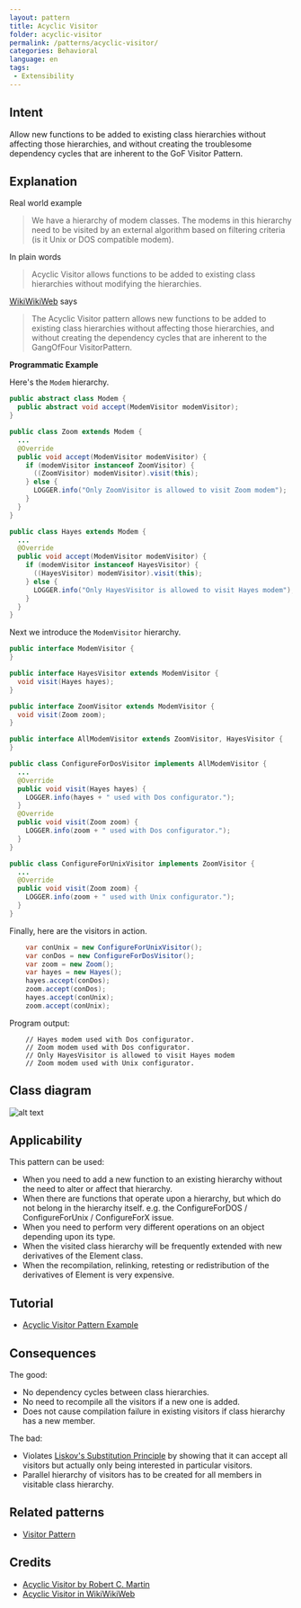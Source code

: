 ```yaml
---
layout: pattern
title: Acyclic Visitor
folder: acyclic-visitor
permalink: /patterns/acyclic-visitor/
categories: Behavioral
language: en
tags:
 - Extensibility
---
```


## Intent

Allow new functions to be added to existing class hierarchies without affecting those hierarchies, and without creating 
the troublesome dependency cycles that are inherent to the GoF Visitor Pattern.

## Explanation

Real world example

> We have a hierarchy of modem classes. The modems in this hierarchy need to be visited by an external algorithm based 
> on filtering criteria (is it Unix or DOS compatible modem). 

In plain words

> Acyclic Visitor allows functions to be added to existing class hierarchies without modifying the hierarchies.

[WikiWikiWeb](https://wiki.c2.com/?AcyclicVisitor) says

> The Acyclic Visitor pattern allows new functions to be added to existing class hierarchies without affecting those 
> hierarchies, and without creating the dependency cycles that are inherent to the GangOfFour VisitorPattern.

**Programmatic Example**

Here's the `Modem` hierarchy.

```java
public abstract class Modem {
  public abstract void accept(ModemVisitor modemVisitor);
}

public class Zoom extends Modem {
  ...
  @Override
  public void accept(ModemVisitor modemVisitor) {
    if (modemVisitor instanceof ZoomVisitor) {
      ((ZoomVisitor) modemVisitor).visit(this);
    } else {
      LOGGER.info("Only ZoomVisitor is allowed to visit Zoom modem");
    }
  }
}

public class Hayes extends Modem {
  ...
  @Override
  public void accept(ModemVisitor modemVisitor) {
    if (modemVisitor instanceof HayesVisitor) {
      ((HayesVisitor) modemVisitor).visit(this);
    } else {
      LOGGER.info("Only HayesVisitor is allowed to visit Hayes modem");
    }
  }
}
```

Next we introduce the `ModemVisitor` hierarchy.

```java
public interface ModemVisitor {
}

public interface HayesVisitor extends ModemVisitor {
  void visit(Hayes hayes);
}

public interface ZoomVisitor extends ModemVisitor {
  void visit(Zoom zoom);
}

public interface AllModemVisitor extends ZoomVisitor, HayesVisitor {
}

public class ConfigureForDosVisitor implements AllModemVisitor {
  ...
  @Override
  public void visit(Hayes hayes) {
    LOGGER.info(hayes + " used with Dos configurator.");
  }
  @Override
  public void visit(Zoom zoom) {
    LOGGER.info(zoom + " used with Dos configurator.");
  }
}

public class ConfigureForUnixVisitor implements ZoomVisitor {
  ...
  @Override
  public void visit(Zoom zoom) {
    LOGGER.info(zoom + " used with Unix configurator.");
  }
}
```

Finally, here are the visitors in action.

```java
    var conUnix = new ConfigureForUnixVisitor();
    var conDos = new ConfigureForDosVisitor();
    var zoom = new Zoom();
    var hayes = new Hayes();
    hayes.accept(conDos);
    zoom.accept(conDos);
    hayes.accept(conUnix);
    zoom.accept(conUnix);   
```

Program output:

```
    // Hayes modem used with Dos configurator.
    // Zoom modem used with Dos configurator.
    // Only HayesVisitor is allowed to visit Hayes modem
    // Zoom modem used with Unix configurator.
```

## Class diagram

![alt text](/etc/acyclic-visitor.png "Acyclic Visitor")

## Applicability

This pattern can be used:

* When you need to add a new function to an existing hierarchy without the need to alter or affect that hierarchy.
* When there are functions that operate upon a hierarchy, but which do not belong in the hierarchy itself. e.g. the ConfigureForDOS / ConfigureForUnix / ConfigureForX issue.
* When you need to perform very different operations on an object depending upon its type.
* When the visited class hierarchy will be frequently extended with new derivatives of the Element class.
* When the recompilation, relinking, retesting or redistribution of the derivatives of Element is very expensive.

## Tutorial

* [Acyclic Visitor Pattern Example](https://codecrafter.blogspot.com/2012/12/the-acyclic-visitor-pattern.html)

## Consequences

The good:

* No dependency cycles between class hierarchies.
* No need to recompile all the visitors if a new one is added.
* Does not cause compilation failure in existing visitors if class hierarchy has a new member.

The bad:

* Violates [Liskov's Substitution Principle](https://java-design-patterns.com/principles/#liskov-substitution-principle) by showing that it can accept all visitors but actually only being interested in particular visitors.
* Parallel hierarchy of visitors has to be created for all members in visitable class hierarchy.

## Related patterns

* [Visitor Pattern](https://java-design-patterns.com/patterns/visitor/)

## Credits

* [Acyclic Visitor by Robert C. Martin](http://condor.depaul.edu/dmumaugh/OOT/Design-Principles/acv.pdf)
* [Acyclic Visitor in WikiWikiWeb](https://wiki.c2.com/?AcyclicVisitor)
